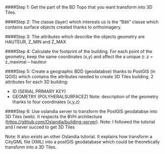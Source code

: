 ####Step 1:
Get the part of the BD Topo that you want transform into 3D Tiles.

####Step 2:
The classe (layer) which interests us is the “Bâti” classe which contains surface objects created thanks to orthoimagery.

####Step 3:
The attributes which describe the objects geometry are HAUTEUR, Z_MIN and Z_MAX

####Step 4:
Calculate the footprint of the building.
For each point of the geometry, keep the same coordinates (x,y) and affect the a unique z:
z = z_maximal – hauteur

####Step 5:
Create a geographic BDD (geodatabse) thanks to PostGIS (in QGIS) which contains the attributes needed to create 3D Tiles building.
2 attributes for each 3D building: 
* ID (SERIAL PRIMARY KEY)
* GEOMETRY (POLYHERALSURFACEZ)     Note: description of the geometry thanks to four coordinates (x,y,z) 

####Step 6:
Use oslandia server to transform the PostGIS geodatabse into 3D Tiles (web).
It respects the BVH architecture (https://github.com/Oslandia/building-server).
Note: I followed the tutorial and I never succed to get 3D Tiles


Note: It also exists an other Oslandia tutorial. It explains how transform a CityGML file (XML) into a postGIS geodatabase which could be theoretically transform into a 3D Tiles.
